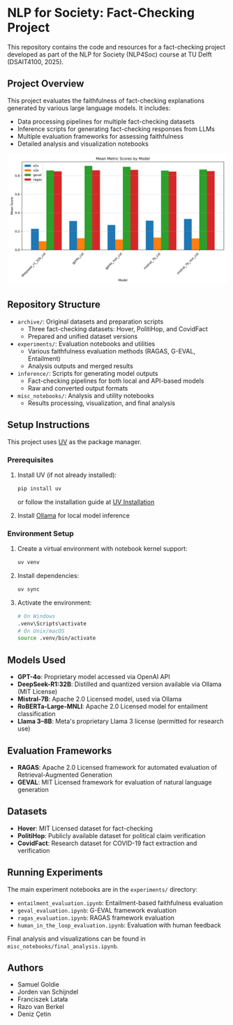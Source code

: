 # NLP for Society: Fact-Checking Project

This repository contains the code and resources for a fact-checking project developed as part of the NLP for Society (NLP4Soc) course at TU Delft (DSAIT4100, 2025).

## Project Overview

This project evaluates the faithfulness of fact-checking explanations generated by various large language models. It includes:

- Data processing pipelines for multiple fact-checking datasets
- Inference scripts for generating fact-checking responses from LLMs
- Multiple evaluation frameworks for assessing faithfulness
- Detailed analysis and visualization notebooks

![Model Metric Comparison](misc_notebooks/plots/model_metric_comparison.png)

## Repository Structure

- `archive/`: Original datasets and preparation scripts
  - Three fact-checking datasets: Hover, PolitiHop, and CovidFact
  - Prepared and unified dataset versions
- `experiments/`: Evaluation notebooks and utilities
  - Various faithfulness evaluation methods (RAGAS, G-EVAL, Entailment)
  - Analysis outputs and merged results
- `inference/`: Scripts for generating model outputs
  - Fact-checking pipelines for both local and API-based models
  - Raw and converted output formats
- `misc_notebooks/`: Analysis and utility notebooks
  - Results processing, visualization, and final analysis

## Setup Instructions

This project uses [UV](https://docs.astral.sh/uv/getting-started/installation/) as the package manager.

### Prerequisites

1. Install UV (if not already installed):

   ```bash
   pip install uv
   ```

   or follow the installation guide at [UV Installation](https://docs.astral.sh/uv/getting-started/installation/)

2. Install [Ollama](https://ollama.ai/) for local model inference

### Environment Setup

1. Create a virtual environment with notebook kernel support:

   ```bash
   uv venv
   ```

2. Install dependencies:

   ```bash
   uv sync
   ```

3. Activate the environment:

   ```bash
   # On Windows
   .venv\Scripts\activate
   # On Unix/macOS
   source .venv/bin/activate
   ```

## Models Used

- **GPT-4o**: Proprietary model accessed via OpenAI API
- **DeepSeek-R1:32B**: Distilled and quantized version available via Ollama (MIT License)
- **Mistral-7B**: Apache 2.0 Licensed model, used via Ollama
- **RoBERTa-Large-MNLI**: Apache 2.0 Licensed model for entailment classification
- **Llama 3–8B**: Meta's proprietary Llama 3 license (permitted for research use)

## Evaluation Frameworks

- **RAGAS**: Apache 2.0 Licensed framework for automated evaluation of Retrieval-Augmented Generation
- **GEVAL**: MIT Licensed framework for evaluation of natural language generation

## Datasets

- **Hover**: MIT Licensed dataset for fact-checking
- **PolitiHop**: Publicly available dataset for political claim verification
- **CovidFact**: Research dataset for COVID-19 fact extraction and verification

## Running Experiments

The main experiment notebooks are in the `experiments/` directory:

- `entailment_evaluation.ipynb`: Entailment-based faithfulness evaluation
- `geval_evaluation.ipynb`: G-EVAL framework evaluation
- `ragas_evaluation.ipynb`: RAGAS framework evaluation
- `human_in_the_loop_evaluation.ipynb`: Evaluation with human feedback

Final analysis and visualizations can be found in `misc_notebooks/final_analysis.ipynb`.

## Authors

- Samuel Goldie
- Jorden van Schijndel
- Franciszek Latała
- Razo van Berkel
- Deniz Çetin
